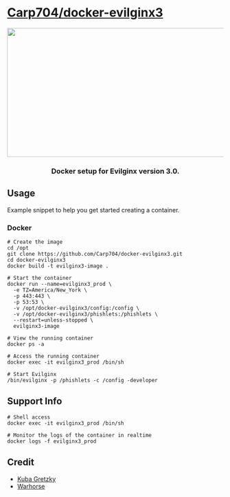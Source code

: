 
# [Carp704/docker-evilginx3](https://github.com/Carp704/docker-evilginx3)


<div align="center">
  <img src="https://github.com/Carp704/docker-evilginx3/blob/main/evilginx3.gif" width="600" height="300"/>
</div>

<h3 align="center">Docker setup for Evilginx version 3.0.</h3>


## Usage

Example snippet to help you get started creating a container.

### Docker

```
# Create the image
cd /opt
git clone https://github.com/Carp704/docker-evilginx3.git
cd docker-evilginx3
docker build -t evilginx3-image .

# Start the container
docker run --name=evilginx3_prod \
  -e TZ=America/New_York \
  -p 443:443 \
  -p 53:53 \
  -v /opt/docker-evilginx3/config:/config \
  -v /opt/docker-evilginx3/phishlets:/phishlets \
  --restart=unless-stopped \
  evilginx3-image

# View the running container
docker ps -a

# Access the running container
docker exec -it evilginx3_prod /bin/sh

# Start Evilginx
/bin/evilginx -p /phishlets -c /config -developer

```

## Support Info

```
# Shell access 
docker exec -it evilginx3_prod /bin/sh

# Monitor the logs of the container in realtime
docker logs -f evilginx3_prod

```

## Credit
* [Kuba Gretzky](https://github.com/kgretzky)
* [Warhorse](https://github.com/warhorse)

